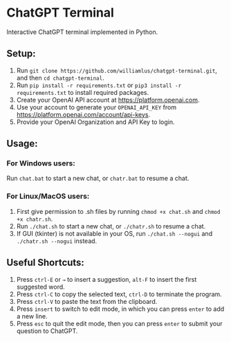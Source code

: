 # ChatGPT Terminal
Interactive ChatGPT terminal implemented in Python.

## Setup:
1. Run `git clone https://github.com/williamlus/chatgpt-terminal.git`, and then `cd chatgpt-terminal`.
2. Run `pip install -r requirements.txt` or `pip3 install -r requirements.txt` to install required packages.
3. Create your OpenAI API account at https://platform.openai.com.
4. Use your account to generate your `OPENAI_API_KEY` from https://platform.openai.com/account/api-keys.
5. Provide your OpenAI Organization and API Key to login.

## Usage:
### For Windows users:
Run `chat.bat` to start a new chat, or `chatr.bat` to resume a chat.
### For Linux/MacOS users:
1. First give permission to .sh files by running `chmod +x chat.sh` and `chmod +x chatr.sh`.
2. Run `./chat.sh` to start a new chat, or `./chatr.sh` to resume a chat.
3. If GUI (tkinter) is not available in your OS, run `./chat.sh --nogui` and `./chatr.sh --nogui` instead.

## Useful Shortcuts:
1. Press  `ctrl-E` or `→` to insert a suggestion, `alt-F` to insert the first suggested word.
2. Press `ctrl-C` to copy the selected text, `ctrl-D` to terminate the program.
3. Press `ctrl-V` to paste the text from the clipboard.
4. Press `insert` to switch to edit mode, in which you can press `enter` to add a new line.
5. Press `esc` to quit the edit mode, then you can press `enter` to submit your question to ChatGPT. 
